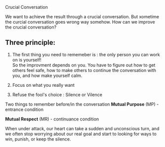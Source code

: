 Crucial Conversation

 We want to achieve the result through a crucial conversation. But xometime the curcial conversation goes wrong way somehow.  How can we improve the crucial conversation? 

## Three principle: 
1. The first thing you need to rememeber is : the only person you can work on is yourself! <br/>
So the improvment depends on you. You have to figure out how to get others feel safe, how to make others to continue the conversation with you, and how make yourself calm.
2. Focus on what you really want<br/>

3. Refuse the fool's choice : Silence or Vilence

Two things to remember before/in the conversation
**Mutual Purpose** (MP) - entrance condition



**Mutual Respect** (MR) - continuance condition

When under attack, our heart can take a sudden and unconscious turn, and we often stop worrying about our real goal and start to looking for ways to win, punish, or keep the silence.